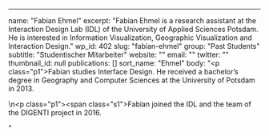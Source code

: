 ---
  name: "Fabian Ehmel"
  excerpt: "Fabian Ehmel is a research assistant at the Interaction Design Lab (IDL) of the University of Applied Sciences Potsdam. He is interested in Information Visualization, Geographic Visualization and Interaction Design."
  wp_id: 402
  slug: "fabian-ehmel"
  group: "Past Students"
  subtitle: "Studentischer Mitarbeiter"
  website: ""
  email: ""
  twitter: ""
  thumbnail_id: null
  publications: []
  sort_name: "Ehmel"
  body: "<p class=\"p1\">Fabian studies Interface Design. He received a bachelor’s degree in Geography and Computer Sciences at the University of Potsdam in 2013.</p>\n<p class=\"p1\"><span class=\"s1\">Fabian joined the IDL and the team of the DIGENTI project in 2016.</span></p>"
